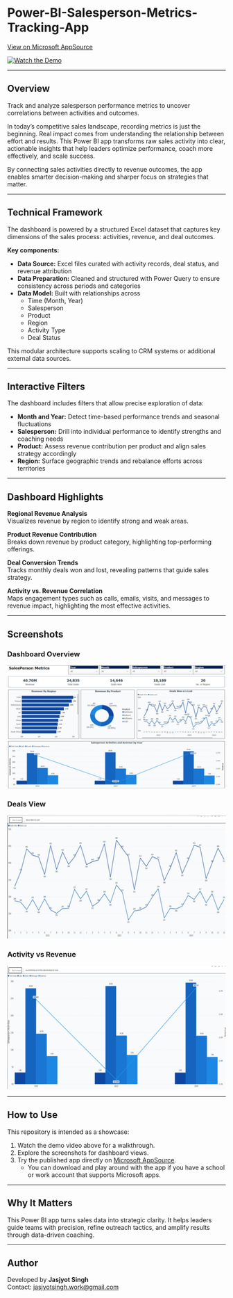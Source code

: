 # Power-BI-Salesperson-Metrics-Tracking-App  

[View on Microsoft AppSource](https://appsource.microsoft.com/en-us/product/power-bi/dhyeyconsultingservicespvtltd1584430919382.salesperson_metrics?tab=Overview)  

[![Watch the Demo](https://img.youtube.com/vi/Z78a3rHhR68/0.jpg)](https://www.youtube.com/watch?v=Z78a3rHhR68)  

---

## Overview  

Track and analyze salesperson performance metrics to uncover correlations between activities and outcomes.  

In today’s competitive sales landscape, recording metrics is just the beginning. Real impact comes from understanding the relationship between effort and results. This Power BI app transforms raw sales activity into clear, actionable insights that help leaders optimize performance, coach more effectively, and scale success.  

By connecting sales activities directly to revenue outcomes, the app enables smarter decision-making and sharper focus on strategies that matter.  

---

## Technical Framework  

The dashboard is powered by a structured Excel dataset that captures key dimensions of the sales process: activities, revenue, and deal outcomes.  

**Key components:**  
- **Data Source:** Excel files curated with activity records, deal status, and revenue attribution  
- **Data Preparation:** Cleaned and structured with Power Query to ensure consistency across periods and categories  
- **Data Model:** Built with relationships across  
  - Time (Month, Year)  
  - Salesperson  
  - Product  
  - Region  
  - Activity Type  
  - Deal Status  

This modular architecture supports scaling to CRM systems or additional external data sources.  

---

## Interactive Filters  

The dashboard includes filters that allow precise exploration of data:  
- **Month and Year:** Detect time-based performance trends and seasonal fluctuations  
- **Salesperson:** Drill into individual performance to identify strengths and coaching needs  
- **Product:** Assess revenue contribution per product and align sales strategy accordingly  
- **Region:** Surface geographic trends and rebalance efforts across territories  

---

## Dashboard Highlights  

**Regional Revenue Analysis**  
Visualizes revenue by region to identify strong and weak areas.  

**Product Revenue Contribution**  
Breaks down revenue by product category, highlighting top-performing offerings.  

**Deal Conversion Trends**  
Tracks monthly deals won and lost, revealing patterns that guide sales strategy.  

**Activity vs. Revenue Correlation**  
Maps engagement types such as calls, emails, visits, and messages to revenue impact, highlighting the most effective activities.  

---

## Screenshots  

### Dashboard Overview  
![Dashboard Overview](https://github.com/SuperfiedStudd/Power-BI-Salesperson-Metrics-Tracking-App/blob/main/docs/dashboard_overview.png?raw=true)  

### Deals View  
![Deals](https://github.com/SuperfiedStudd/Power-BI-Salesperson-Metrics-Tracking-App/blob/main/docs/deals.png?raw=true)  

### Activity vs Revenue  
![Activity vs Revenue](https://github.com/SuperfiedStudd/Power-BI-Salesperson-Metrics-Tracking-App/blob/main/docs/salespersonactivity.png?raw=true)  

---

## How to Use  

This repository is intended as a showcase:  
1. Watch the demo video above for a walkthrough.  
2. Explore the screenshots for dashboard views.  
3. Try the published app directly on [Microsoft AppSource](https://appsource.microsoft.com/en-us/product/power-bi/dhyeyconsultingservicespvtltd1584430919382.salesperson_metrics?tab=Overview).  
   - You can download and play around with the app if you have a school or work account that supports Microsoft apps.  

---

## Why It Matters  

This Power BI app turns sales data into strategic clarity. It helps leaders guide teams with precision, refine outreach tactics, and amplify results through data-driven coaching.  

---

## Author  

Developed by **Jasjyot Singh**  
Contact: jasjyotsingh.work@gmail.com  
